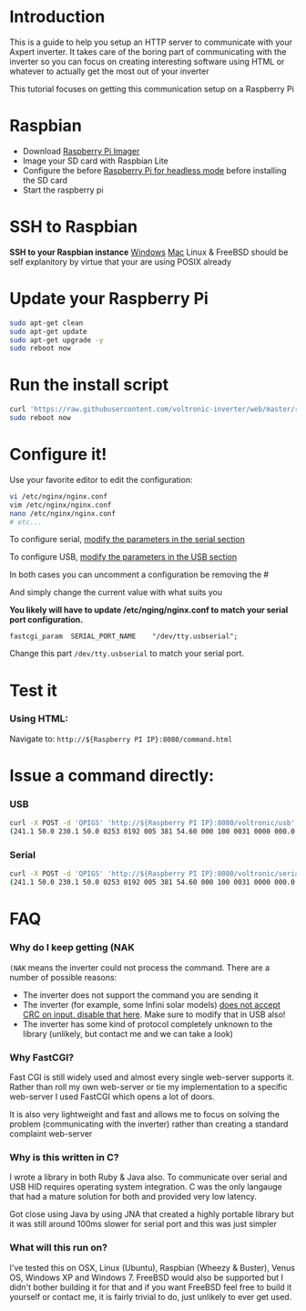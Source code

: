 # Introduction

This is a guide to help you setup an HTTP server to communicate with your Axpert inverter.
It takes care of the boring part of communicating with the inverter so you can focus on creating
interesting software using HTML or whatever to actually get the most out of your inverter

This tutorial focuses on getting this communication setup on a Raspberry Pi

# Raspbian

 - Download [Raspberry Pi Imager](https://www.raspberrypi.org/downloads/)
 - Image your SD card with Raspbian Lite
 - Configure the before [Raspberry Pi for headless mode](https://www.raspberrypi.org/documentation/configuration/wireless/headless.md) before installing the SD card
 - Start the raspberry pi

# SSH to Raspbian

**SSH to your Raspbian instance**
[Windows](https://mediatemple.net/community/products/dv/204404604/using-ssh-in-putty-)
[Mac](https://osxdaily.com/2017/04/28/howto-ssh-client-mac/)
Linux & FreeBSD should be self explanitory by virtue that your are using POSIX already

# Update your Raspberry Pi

```sh
sudo apt-get clean
sudo apt-get update
sudo apt-get upgrade -y
sudo reboot now
```

# Run the install script

```sh
curl 'https://raw.githubusercontent.com/voltronic-inverter/web/master/raspberry-pi/install.sh' | bash
sudo reboot now
```

# Configure it!

Use your favorite editor to edit the configuration:
```sh
vi /etc/nginx/nginx.conf
vim /etc/nginx/nginx.conf
nano /etc/nginx/nginx.conf
# etc...
```

To configure serial, [modify the parameters in the serial section](https://github.com/voltronic-inverter/web/blob/master/raspberry-pi/nginx.conf#L73-L81)

To configure USB, [modify the parameters in the USB section](https://github.com/voltronic-inverter/web/blob/master/raspberry-pi/nginx.conf#L93-L97)

In both cases you can uncomment a configuration be removing the #

And simply change the current value with what suits you

**You likely will have to update /etc/nging/nginx.conf to match your serial port configuration.**

`fastcgi_param  SERIAL_PORT_NAME    "/dev/tty.usbserial";`

Change this part `/dev/tty.usbserial` to match your serial port.

# Test it

### Using HTML:

Navigate to: `http://${Raspberry PI IP}:8080/command.html`

# Issue a command directly:

### USB
```sh
curl -X POST -d 'QPIGS' 'http://${Raspberry PI IP}:8080/voltronic/usb'
(241.1 50.0 230.1 50.0 0253 0192 005 381 54.60 000 100 0031 0000 000.0 00.00 00000 00010101 00 00 00000 110  # example
```

### Serial
```sh
curl -X POST -d 'QPIGS' 'http://${Raspberry PI IP}:8080/voltronic/serial'
(241.1 50.0 230.1 50.0 0253 0192 005 381 54.60 000 100 0031 0000 000.0 00.00 00000 00010101 00 00 00000 110  # example
```

# FAQ

### Why do I keep getting (NAK

`(NAK` means the inverter could not process the command.  There are a number of possible reasons:
- The inverter does not support the command you are sending it
- The inverter (for example, some Infini solar models) [does not accept CRC on input, disable that here](https://github.com/voltronic-inverter/web/blob/master/raspberry-pi/nginx.conf#L79).  Make sure to modify that in USB also!
- The inverter has some kind of protocol completely unknown to the library (unlikely, but contact me and we can take a look)

### Why FastCGI?

Fast CGI is still widely used and almost every single web-server supports it.  Rather than roll my own web-server or tie my implementation to a specific web-server I used FastCGI which opens a lot of doors.

It is also very lightweight and fast and allows me to focus on solving the problem (communicating with the inverter) rather than creating a standard complaint web-server

### Why is this written in C?

I wrote a library in both Ruby & Java also.  To communicate over serial and USB HID requires operating system integration.  C was the only langauge that had a mature solution for both and provided very low latency.

Got close using Java by using JNA that created a highly portable library but it was still around 100ms slower for serial port and this was just simpler

### What will this run on?

I've tested this on OSX, Linux (Ubuntu), Raspbian (Wheezy & Buster), Venus OS, Windows XP and Windows 7.  FreeBSD would also be supported but I didn't bother building it for that and if you want FreeBSD feel free to build it yourself or contact me, it is fairly trivial to do, just unlikely to ever get used.